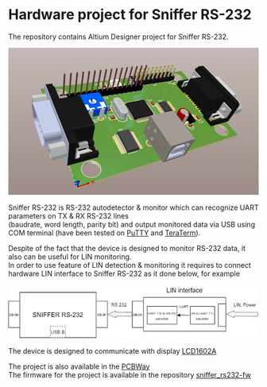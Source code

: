 # Hardware project for Sniffer RS-232
The repository contains Altium Designer project for Sniffer RS-232.  

![](https://github.com/JavaLandau/sniffer_rs232-hw/blob/main/images/main.png?raw=true)

Sniffer RS-232 is RS-232 autodetector & monitor which can recognize UART parameters on TX & RX RS-232 lines  
(baudrate, word length, parity bit) and output monitored data via USB using COM terminal (have been tested on [PuTTY](https://www.putty.org/) and [TeraTerm](https://ttssh2.osdn.jp/index.html.en)).

Despite of the fact that the device is designed to monitor RS-232 data, it also can be useful for LIN monitoring.  
In order to use feature of LIN detection & monitoring it requires to connect hardware LIN interface to Sniffer RS-232 as it done below, for example  

![](https://github.com/JavaLandau/sniffer_rs232-hw/blob/main/images/lin_interface.png?raw=true)

The device is designed to communicate with display [LCD1602A](https://www.openhacks.com/uploadsproductos/eone-1602a1.pdf)

The project is also available in the [PCBWay](https://www.pcbway.com/project/shareproject/Sniffer_RS_232_537dda4e.html)  
The firmware for the project is available in the repository [sniffer_rs232-fw](https://github.com/JavaLandau/sniffer_rs232-fw)